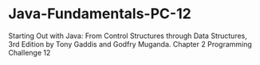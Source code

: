 # Java-Fundamentals-PC-12
Starting Out with Java: From Control Structures through Data Structures, 3rd Edition by Tony Gaddis and Godfry Muganda.  Chapter 2 Programming Challenge 12

